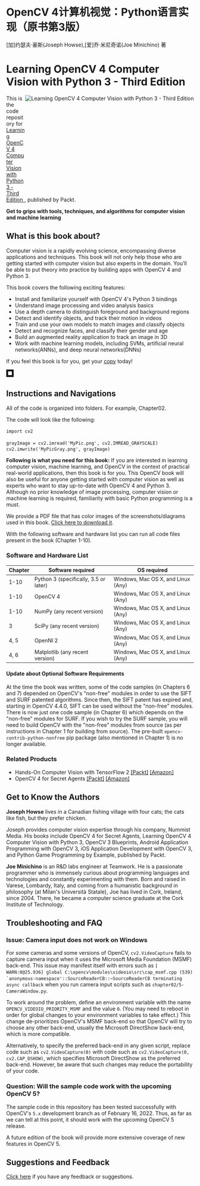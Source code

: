 # OpenCV 4计算机视觉：Python语言实现（原书第3版）
[加]约瑟夫·豪斯(Joseph Howse),[爱]乔·米尼奇诺(Joe Minichino) 著

# Learning OpenCV 4 Computer Vision with Python 3 - Third Edition 

<a href="https://www.packtpub.com/data/learning-opencv-4-computer-vision-with-python-3-third-edition?utm_source=github&utm_medium=repository&utm_campaign=9781789531619"><img src="https://static.packt-cdn.com/products/9781789531619/cover/smaller" alt="Learning OpenCV 4 Computer Vision with Python 3 - Third Edition " height="256px" align="right"></a>

This is the code repository for [Learning OpenCV 4 Computer Vision with Python 3 - Third Edition ](https://www.packtpub.com/data/learning-opencv-4-computer-vision-with-python-3-third-edition?utm_source=github&utm_medium=repository&utm_campaign=9781789531619), published by Packt.

**Get to grips with tools, techniques, and algorithms for computer vision and machine learning**

## What is this book about?
Computer vision is a rapidly evolving science, encompassing diverse applications and techniques. This book will not only help those who are getting started with computer vision but also experts in the domain. You’ll be able to put theory into practice by building apps with OpenCV 4 and Python 3.


This book covers the following exciting features:
* Install and familiarize yourself with OpenCV 4's Python 3 bindings 
* Understand image processing and video analysis basics 
* Use a depth camera to distinguish foreground and background regions 
* Detect and identify objects, and track their motion in videos 
* Train and use your own models to match images and classify objects 
* Detect and recognize faces, and classify their gender and age 
* Build an augmented reality application to track an image in 3D 
* Work with machine learning models, including SVMs, artificial neural networks(ANNs), and deep neural networks(DNNs)

If you feel this book is for you, get your [copy](https://www.amazon.com/dp/1789531616) today!

<a href="https://www.packtpub.com/?utm_source=github&utm_medium=banner&utm_campaign=GitHubBanner"><img src="https://raw.githubusercontent.com/PacktPublishing/GitHub/master/GitHub.png" 
alt="https://www.packtpub.com/" border="5" /></a>

## Instructions and Navigations
All of the code is organized into folders. For example, Chapter02.

The code will look like the following:
```
import cv2

grayImage = cv2.imread('MyPic.png', cv2.IMREAD_GRAYSCALE)
cv2.imwrite('MyPicGray.png', grayImage)
```

**Following is what you need for this book:**
If you are interested in learning computer vision, machine learning, and OpenCV in the context of practical real-world applications, then this book is for you. This OpenCV book will also be useful for anyone getting started with computer vision as well as experts who want to stay up-to-date with OpenCV 4 and Python 3. Although no prior knowledge of image processing, computer vision or machine learning is required, familiarity with basic Python programming is a must.

We provide a PDF file that has color images of the screenshots/diagrams used in this book. [Click here to download it](https://static.packt-cdn.com/downloads/9781789531619_ColorImages.pdf).

With the following software and hardware list you can run all code files present in the book (Chapter 1-10).
### Software and Hardware List
| Chapter | Software required | OS required |
| -------- | ------------------------------------ | ----------------------------------- |
| 1-10 | Python 3 (specifically, 3.5 or later) | Windows, Mac OS X, and Linux (Any) |
| 1-10 | OpenCV 4 | Windows, Mac OS X, and Linux (Any) |
| 1-10 | NumPy (any recent version) | Windows, Mac OS X, and Linux (Any) |
| 3 | SciPy (any recent version) | Windows, Mac OS X, and Linux (Any) |
| 4, 5 | OpenNI 2 | Windows, Mac OS X, and Linux (Any) |
| 4, 6 | Matplotlib (any recent version) | Windows, Mac OS X, and Linux (Any) |

#### Update about Optional Software Requirements
At the time the book was written, some of the code samples (in Chapters 6 and 7) depended on OpenCV's "non-free" modules in order to use the SIFT and SURF patented algorithms. Since then, the SIFT patent has expired and, starting in OpenCV 4.4.0, SIFT can be used without the "non-free" modules. There is now just one code sample (in Chapter 6) which depends on the "non-free" modules for SURF. If you wish to try the SURF sample, you will need to build OpenCV with the "non-free" modules from source (as per instructions in Chapter 1 for building from source). The pre-built `opencv-contrib-python-nonfree` pip package (also mentioned in Chapter 1) is no longer available.

### Related Products
* Hands-On Computer Vision with TensorFlow 2  [[Packt]](https://www.packtpub.com/application-development/hands-computer-vision-tensorflow-2?utm_source=github&utm_medium=repository&utm_campaign=9781788830645) [[Amazon]](https://www.amazon.com/dp/1788830644)
* OpenCV 4 for Secret Agents  [[Packt]](https://www.packtpub.com/product/opencv-4-for-secret-agents-second-edition/9781789345360) [[Amazon]](https://www.amazon.com/dp/1789345367)

## Get to Know the Authors
**Joseph Howse**
 lives in a Canadian fishing village with four cats; the cats like fish, but they prefer chicken.

Joseph provides computer vision expertise through his company, Nummist Media. His books include OpenCV 4 for Secret Agents, Learning OpenCV 4 Computer Vision with Python 3, OpenCV 3 Blueprints, Android Application Programming with OpenCV 3, iOS Application Development with OpenCV 3, and Python Game Programming by Example, published by Packt.

**Joe Minichino**
 is an R&D labs engineer at Teamwork. He is a passionate programmer who is immensely curious about programming languages and technologies and constantly experimenting with them. Born and raised in Varese, Lombardy, Italy, and coming from a humanistic background in philosophy (at Milan's Università Statale), Joe has lived in Cork, Ireland, since 2004. There, he became a computer science graduate at the Cork Institute of Technology.

## Troubleshooting and FAQ

### Issue: Camera input does not work on Windows

For some cameras and some versions of OpenCV, `cv2.VideoCapture` fails to capture camera input when it uses the Microsoft Media Foundation (MSMF) back-end. This issue may manifest itself with errors such as ``[ WARN:0@25.936] global C:\opencv\modules\videoio\src\cap_msmf.cpp (539) `anonymous-namespace'::SourceReaderCB::~SourceReaderCB terminating async callback`` when you run camera input scripts such as `chapter02/5-CameraWindow.py`.

To work around the problem, define an environment variable with the name `OPENCV_VIDEOIO_PRIORITY_MSMF` and the value `0`. (You may need to reboot in order for global changes to your environment variables to take effect.) This change de-prioritizes OpenCV's MSMF back-end so that OpenCV will try to choose any other back-end, usually the Microsoft DirectShow back-end, which is more compatible.

Alternatively, to specify the preferred back-end in any given script, replace code such as `cv2.VideoCapture(0)` with code such as `cv2.VideoCapture(0, cv2.CAP_DSHOW)`, which specifies Microsoft DirectShow as the preferred back-end. However, be aware that such changes may reduce the portability of your code.

### Question: Will the sample code work with the upcoming OpenCV 5?

The sample code in this repository has been tested successfully with OpenCV's `5.x` development branch as of February 16, 2022. Thus, as far as we can tell at this point, it should work with the upcoming OpenCV 5 release.

A future edition of the book will provide more extensive coverage of new features in OpenCV 5.

## Suggestions and Feedback
[Click here](https://docs.google.com/forms/d/e/1FAIpQLSdy7dATC6QmEL81FIUuymZ0Wy9vH1jHkvpY57OiMeKGqib_Ow/viewform) if you have any feedback or suggestions.
